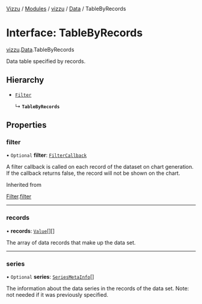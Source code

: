 [Vizzu](../README.md) / [Modules](../modules.md) / [vizzu](../modules/vizzu.md)
/ [Data](../modules/vizzu.Data.md) / TableByRecords

# Interface: TableByRecords

[vizzu](../modules/vizzu.md).[Data](../modules/vizzu.Data.md).TableByRecords

Data table specified by records.

## Hierarchy

- [`Filter`](vizzu.Data.Filter.md)

  ↳ **`TableByRecords`**

## Properties

### filter

• `Optional` **filter**:
[`FilterCallback`](../modules/vizzu.Data.md#filtercallback)

A filter callback is called on each record of the dataset on chart generation.
If the callback returns false, the record will not be shown on the chart.

Inherited from

[Filter](vizzu.Data.Filter.md).[filter](vizzu.Data.Filter.md#filter)

______________________________________________________________________

### records

• **records**: [`Value`](../modules/vizzu.Data.md#value)\[\]\[\]

The array of data records that make up the data set.

______________________________________________________________________

### series

• `Optional` **series**: [`SeriesMetaInfo`](vizzu.Data.SeriesMetaInfo.md)\[\]

The information about the data series in the records of the data set. Note: not
needed if it was previously specified.
